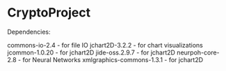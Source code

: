 CryptoProject
=============
Dependencies:

commons-io-2.4				- for file IO
jchart2D-3.2.2				- for chart visualizations
jcommon-1.0.20				- for jchart2D 
jide-oss.2.9.7				- for jchart2D
neurpoh-core-2.8			- for Neural Networks
xmlgraphics-commons-1.3.1	- for jchart2D